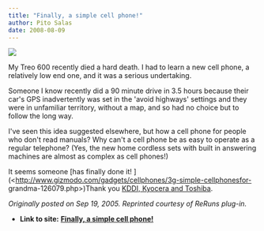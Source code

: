 ```yaml
---
title: "Finally, a simple cell phone!"
author: Pito Salas
date: 2008-08-09
---
```




![](https://i0.wp.com/www.gizmodo.com/images/Simple.jpg?w=584)

My Treo 600 recently died a hard death. I had to learn a new cell phone, a
relatively low end one, and it was a serious undertaking.

Someone I know recently did a 90 minute drive in 3.5 hours because their car's
GPS inadvertently was set in the 'avoid highways' settings and they were in
unfamiliar territory, without a map, and so had no choice but to follow the
long way.

I've seen this idea suggested elsewhere, but how a cell phone for people who
don't read manuals? Why can't a cell phone be as easy to operate as a regular
telephone? (Yes, the new home cordless sets with built in answering machines
are almost as complex as cell phones!)

It seems someone [has finally done it!
](<http://www.gizmodo.com/gadgets/cellphones/3g-simple-cellphonesfor-
grandma-126079.php>)Thank you [KDDI, Kyocera and
Toshiba](<http://www.3g.co.uk/PR/Sept2005/1904.htm>).

_Originally posted on Sep 19, 2005. Reprinted courtesy of ReRuns plug-in._


* **Link to site:** **[Finally, a simple cell phone!](None)**
